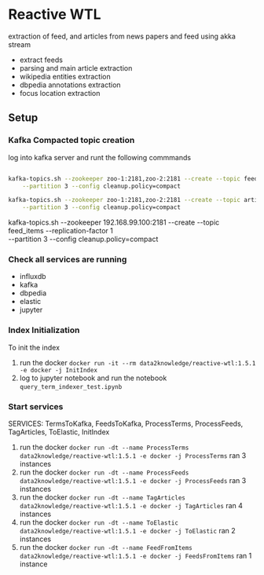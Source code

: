 # Reactive WTL

extraction of feed, and articles from news papers and feed using akka stream

- extract feeds
- parsing and main article extraction
- wikipedia entities extraction
- dbpedia annotations extraction
- focus location extraction

## Setup

### Kafka Compacted topic creation

log into kafka server and runt the following commmands

```bash

kafka-topics.sh --zookeeper zoo-1:2181,zoo-2:2181 --create --topic feed_items --replication-factor 2 \
    --partition 3 --config cleanup.policy=compact

kafka-topics.sh --zookeeper zoo-1:2181,zoo-2:2181 --create --topic articles --replication-factor 2 \
    --partition 3 --config cleanup.policy=compact

```

kafka-topics.sh --zookeeper 192.168.99.100:2181 --create --topic feed_items --replication-factor 1 \
    --partition 3 --config cleanup.policy=compact

### Check all services are running

- influxdb
- kafka
- dbpedia
- elastic
- jupyter

### Index Initialization
To init the index

1. run the docker `docker run -it --rm data2knowledge/reactive-wtl:1.5.1 -e docker -j InitIndex`
2. log to jupyter notebook and run the notebook `query_term_indexer_test.ipynb`

### Start services

SERVICES: TermsToKafka, FeedsToKafka, ProcessTerms, ProcessFeeds, TagArticles, ToElastic, InitIndex

1. run the docker `docker run -dt --name ProcessTerms data2knowledge/reactive-wtl:1.5.1 -e docker -j ProcessTerms` ran 3 instances
2. run the docker `docker run -dt --name ProcessFeeds data2knowledge/reactive-wtl:1.5.1 -e docker -j ProcessFeeds` ran 3 instances
3. run the docker `docker run -dt --name TagArticles data2knowledge/reactive-wtl:1.5.1 -e docker -j TagArticles` ran 4 instances
4. run the docker `docker run -dt --name ToElastic data2knowledge/reactive-wtl:1.5.1 -e docker -j ToElastic` ran 2 instances
5. run the docker `docker run -dt --name FeedFromItems data2knowledge/reactive-wtl:1.5.1 -e docker -j FeedsFromItems` ran 1 instance
